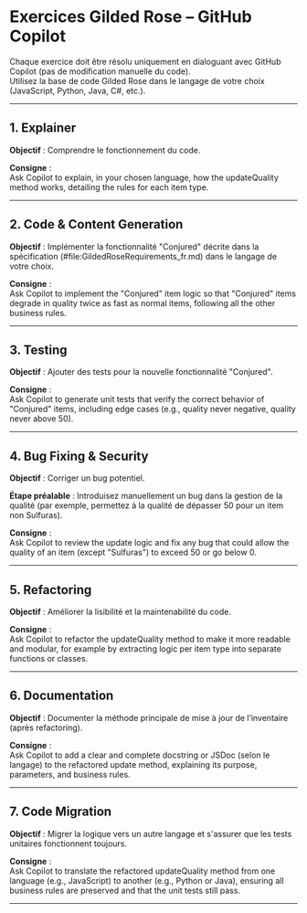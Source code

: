 # Exercices Gilded Rose – GitHub Copilot

Chaque exercice doit être résolu uniquement en dialoguant avec GitHub Copilot (pas de modification manuelle du code).  
Utilisez la base de code Gilded Rose dans le langage de votre choix (JavaScript, Python, Java, C#, etc.).

---

## 1. Explainer

**Objectif** : Comprendre le fonctionnement du code.

**Consigne** :  
Ask Copilot to explain, in your chosen language, how the updateQuality method works, detailing the rules for each item type.

---

## 2. Code & Content Generation

**Objectif** : Implémenter la fonctionnalité "Conjured" décrite dans la spécification (#file:GildedRoseRequirements_fr.md) dans le langage de votre choix.

**Consigne** :  
Ask Copilot to implement the "Conjured" item logic so that "Conjured" items degrade in quality twice as fast as normal items, following all the other business rules.

---

## 3. Testing

**Objectif** : Ajouter des tests pour la nouvelle fonctionnalité "Conjured".

**Consigne** :  
Ask Copilot to generate unit tests that verify the correct behavior of "Conjured" items, including edge cases (e.g., quality never negative, quality never above 50).

---

## 4. Bug Fixing & Security

**Objectif** : Corriger un bug potentiel.

**Étape préalable** : Introduisez manuellement un bug dans la gestion de la qualité (par exemple, permettez à la qualité de dépasser 50 pour un item non Sulfuras).

**Consigne** :  
Ask Copilot to review the update logic and fix any bug that could allow the quality of an item (except "Sulfuras") to exceed 50 or go below 0.

---

## 5. Refactoring

**Objectif** : Améliorer la lisibilité et la maintenabilité du code.

**Consigne** :  
Ask Copilot to refactor the updateQuality method to make it more readable and modular, for example by extracting logic per item type into separate functions or classes.

---

## 6. Documentation

**Objectif** : Documenter la méthode principale de mise à jour de l’inventaire (après refactoring).

**Consigne** :  
Ask Copilot to add a clear and complete docstring or JSDoc (selon le langage) to the refactored update method, explaining its purpose, parameters, and business rules.

---

## 7. Code Migration

**Objectif** : Migrer la logique vers un autre langage et s'assurer que les tests unitaires fonctionnent toujours.

**Consigne** :  
Ask Copilot to translate the refactored updateQuality method from one language (e.g., JavaScript) to another (e.g., Python or Java), ensuring all business rules are preserved and that the unit tests still pass.

---